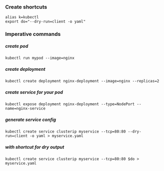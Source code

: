 ### Create shortcuts
    alias k=kubectl
    export do="--dry-run=client -o yaml"

### Imperative commands

##### create pod
    kubectl run mypod --image=nginx

##### create deployment 
    kubectl create deployment nginx-deployment --image=nginx --replicas=2

##### create service for your pod
    kubectl expose deployment nginx-deployment --type=NodePort --name=nginx-service

##### generate service config
    kubectl create service clusterip myservice --tcp=80:80 --dry-run=client -o yaml > myservice.yaml

##### with shortcut for dry output
    kubectl create service clusterip myservice --tcp=80:80 $do > myservice.yaml 
